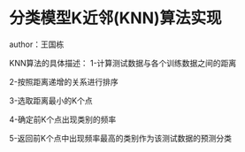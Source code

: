 # 分类模型K近邻(KNN)算法实现
author：王国栋

KNN算法的具体描述：
1-计算测试数据与各个训练数据之间的距离

2-按照距离递增的关系进行排序

3-选取距离最小的K个点

4-确定前K个点出现类别的频率

5-返回前K个点中出现频率最高的类别作为该测试数据的预测分类
